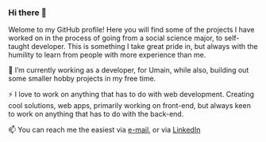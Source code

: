 ### Hi there 👋

Welome to my GitHub profile! Here you will find some of the projects I have worked on in the process of going from a social science major, to self-taught developer. This is something I take great pride in, but always with the humility to learn from people with more experience than me.


🌱 I’m currently working as a developer, for Umain, while also, building out some smaller hobby projects in my free time.

⚡ I love to work on anything that has to do with web development. Creating cool solutions, web apps, primarily working on front-end, but always keen to work on anything that has to do with the back-end.

📫 You can reach me the easiest via [e-mail](mailto:tordar.tommervik@gmail.com), or via [LinkedIn](https://www.linkedin.com/in/tordar/) 

<!--
**tordar/tordar** is a ✨ _special_ ✨ repository because its `README.md` (this file) appears on your GitHub profile.

Here are some ideas to get you started:

- 🔭 I’m currently working on ...
- 🌱 I’m currently learning ...
- 👯 I’m looking to collaborate on ...
- 🤔 I’m looking for help with ...
- 💬 Ask me about ...
- 📫 How to reach me: ...
- 😄 Pronouns: ...
- ⚡ Fun fact: ...
-->
